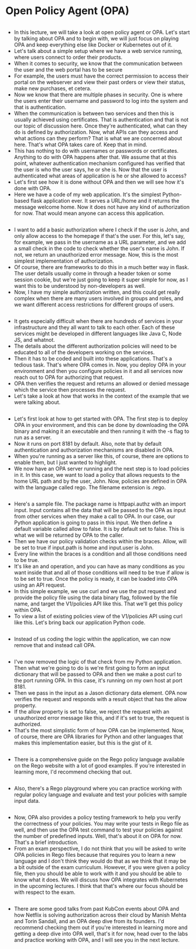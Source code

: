 # Open Policy Agent (OPA)

<figure><img src="../.gitbook/assets/KodeKloud-Kubernetes-CKS-040-minimize-microservice-vulnerabilities_page-0048.jpg" alt=""><figcaption></figcaption></figure>

* In this lecture, we will take a look at open policy agent or OPA. Let's start by talking about OPA and to begin with, we will just focus on playing OPA and keep everything else like Docker or Kubernetes out of it.
* Let's talk about a simple setup where we have a web service running, where users connect to order their products.&#x20;
* When it comes to security, we know that the communication between the user and the web portal has to be secure
* For example, the users must have the correct permission to access their portal on the webserver and view their past orders or view their status, make new purchases, et cetera.
* Now we know that there are multiple phases in security. One is where the users enter their username and password to log into the system and that is authentication.
* When the communication is between two services and then this is usually achieved using certificates. That is authentication and that is not our topic of discussion here. Once they're authenticated, what can they do is defined by authorization. Now, what APIs can they access and what actions can they perform? That is what we are concerned about here. That's what OPA takes care of. Keep that in mind.
* This has nothing to do with usernames or passwords or certificates. Anything to do with OPA happens after that. We assume that at this point, whatever authentication mechanism configured has verified that the user is who the user says, he or she is. Now that the user is authenticated what areas of application is he or she allowed to access?
* &#x20;Let's first see how it is done without OPA and then we will see how it's done with OPA.
* Here we have a code of my web application. It's the simplest Python-based flask application ever. It serves a URL/home and it returns the message welcome home. Now it does not have any kind of authorization for now. That would mean anyone can access this application.

<figure><img src="../.gitbook/assets/KodeKloud-Kubernetes-CKS-040-minimize-microservice-vulnerabilities_page-0049.jpg" alt=""><figcaption></figcaption></figure>

* I want to add a basic authorization where I check if the user is John, and only allow access to the homepage if that's the user. For this, let's say, for example, we pass in the username as a URL parameter, and we add a small check in the code to check whether the user's name is John. If not, we return an unauthorized error message. Now, this is the most simplest implementation of authorization.
* Of course, there are frameworks to do this in a much better way in flask. The user details usually come in through a header token or some session cookie, but we're just going to keep it super simple for now, as I want this to be understood by non-developers as well.
* Now, I have my simple authorization written, and this could get really complex when there are many users involved in groups and roles, and we want different access restrictions for different groups of users.

<figure><img src="../.gitbook/assets/KodeKloud-Kubernetes-CKS-040-minimize-microservice-vulnerabilities_page-0050.jpg" alt=""><figcaption></figcaption></figure>

* It gets especially difficult when there are hundreds of services in your infrastructure and they all want to talk to each other. Each of these services might be developed in different languages like Java C, Node JS, and whatnot.
* &#x20;The details about the different authorization policies will need to be educated to all of the developers working on the services.
* Then it has to be coded and built into these applications. That's a tedious task. That's where OPA comes in. Now, you deploy OPA in your environment and then you configure policies in it and all services now reach out to OPA for authorizing that request.
* OPA then verifies the request and returns an allowed or denied message which the service then processes the request.
* Let's take a look at how that works in the context of the example that we were talking about.

<figure><img src="../.gitbook/assets/KodeKloud-Kubernetes-CKS-040-minimize-microservice-vulnerabilities_page-0051.jpg" alt=""><figcaption></figcaption></figure>

* Let's first look at how to get started with OPA. The first step is to deploy OPA in your environment, and this can be done by downloading the OPA binary and making it an executable and then running it with the -s flag to run as a server.
* Now it runs on port 8181 by default. Also, note that by default authentication and authorization mechanisms are disabled in OPA.
* When you're running as a server like this, of course, there are options to enable them, but I just wanted to highlight.
* We now have an OPA server running and the next step is to load policies in it. In this case, we want to load a policy that allows requests to the home URL path and by the user, John. Now, policies are defined in OPA with the language called rego. The filename extension is .rego.

<figure><img src="../.gitbook/assets/KodeKloud-Kubernetes-CKS-040-minimize-microservice-vulnerabilities_page-0052.jpg" alt=""><figcaption></figcaption></figure>

* Here's a sample file. The package name is httpapi.authz with an import input. Input contains all the data that will be passed to the OPA as input from other services when they make a call to OPA. In our case, our Python application is going to pass in this input. We then define a default variable called allow to false. It is by default set to false. This is what we will be returned by OPA to the caller.
* Then we have our policy validation checks within the braces. Allow, will be set to true if input.path is home and input.user is John.
* Every line within the braces is a condition and all those conditions need to be true.
* It's like an and operation, and you can have as many conditions as you want inside that and all of those conditions will need to be true if allow is to be set to true. Once the policy is ready, it can be loaded into OPA using an API request.
* In this simple example, we use curl and we use the put request and provide the policy file using the data binary flag, followed by the file name, and target the V1/policies API like this. That we'll get this policy within OPA.
* To view a list of existing policies view of the V1/policies API using curl like this. Let's bring back our application Python code.

<figure><img src="../.gitbook/assets/KodeKloud-Kubernetes-CKS-040-minimize-microservice-vulnerabilities_page-0053.jpg" alt=""><figcaption></figcaption></figure>

* Instead of us coding the logic within the application, we can now remove that and instead call OPA.

<figure><img src="../.gitbook/assets/KodeKloud-Kubernetes-CKS-040-minimize-microservice-vulnerabilities_page-0054.jpg" alt=""><figcaption></figcaption></figure>

* I've now removed the logic of that check from my Python application. Then what we're going to do is we're first going to form an input dictionary that will be passed to OPA and then we make a post curl to the port running OPA. In this case, it's running on my own host at port 8181.
* Then we pass in the input as a Jason dictionary data element. OPA now verifies the request and responds with a result object that has the allow property.
* If the allow property is set to false, we reject the request with an unauthorized error message like this, and if it's set to true, the request is authorized.
* That's the most simplistic form of how OPA can be implemented. Now, of course, there are OPA libraries for Python and other languages that makes this implementation easier, but this is the gist of it.

<figure><img src="../.gitbook/assets/KodeKloud-Kubernetes-CKS-040-minimize-microservice-vulnerabilities_page-0055.jpg" alt=""><figcaption></figcaption></figure>

* There is a comprehensive guide on the Rego policy language available on the Rego website with a lot of good examples. If you're interested in learning more, I'd recommend checking that out.

<figure><img src="../.gitbook/assets/KodeKloud-Kubernetes-CKS-040-minimize-microservice-vulnerabilities_page-0056.jpg" alt=""><figcaption></figcaption></figure>

* Also, there's a Rego playground where you can practice working with regular policy language and evaluate and test your policies with sample input data.

<figure><img src="../.gitbook/assets/KodeKloud-Kubernetes-CKS-040-minimize-microservice-vulnerabilities_page-0057.jpg" alt=""><figcaption></figcaption></figure>

* Now, OPA also provides a policy testing framework to help you verify the correctness of your policies. You may write your tests in Rego file as well, and then use the OPA test command to test your policies against the number of predefined inputs. Well, that's about it on OPA for now. That's a brief introduction.
* From an exam perspective, I do not think that you will be asked to write OPA policies in Rego files because that requires you to learn a new language and I don't think they would do that as we think that it may be a bit outside of the exam curriculum. However, if you were given a policy file, then you should be able to work with it and you should be able to know what it does. We will discuss how OPA integrates with Kubernetes in the upcoming lectures. I think that that's where our focus should be with respect to the exam.

<figure><img src="../.gitbook/assets/KodeKloud-Kubernetes-CKS-040-minimize-microservice-vulnerabilities_page-0058.jpg" alt=""><figcaption></figcaption></figure>

* There are some good talks from past KubCon events about OPA and how Netflix is solving authorization across their cloud by Manish Mehta and Torin Sandall, and an OPA deep dive from its founders. I'd recommend checking them out if you're interested in learning more and getting a deep dive into OPA well, that's it for now, head over to the labs and practice working with OPA, and I will see you in the next lecture.
